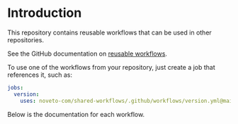 # Introduction

This repository contains reusable workflows that can be used in other repositories.

See the GitHub documentation on [reusable workflows](https://docs.github.com/en/actions/learn-github-actions/reusing-workflows).

To use one of the workflows from your repository, just create a job that references it, such as:

``` yaml
jobs:
  version:
    uses: noveto-com/shared-workflows/.github/workflows/version.yml@main
```

Below is the documentation for each workflow.
